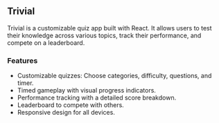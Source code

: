 ## Trivial
Trivial is a customizable quiz app built with React. It allows users to test their knowledge across various topics, track their performance, and compete on a leaderboard.

### Features
- Customizable quizzes: Choose categories, difficulty, questions, and timer.
- Timed gameplay with visual progress indicators.
- Performance tracking with a detailed score breakdown.
- Leaderboard to compete with others.
- Responsive design for all devices.

